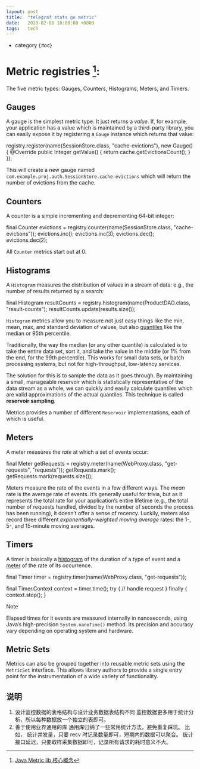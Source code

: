 ```yaml
---
layout: post
title:  "telegraf stats go metric"
date:   2020-02-08 18:00:00 +0800
tags:   tech
---
```


* category
{:toc}




# Metric registries [^JavaMetric]:
The five metric types: Gauges, Counters, Histograms, Meters, and Timers.


## Gauges

A gauge is the simplest metric type. It just returns a  _value_. If, for example, your application has a value which is maintained by a third-party library, you can easily expose it by registering a  `Gauge`  instance which returns that value:

registry.register(name(SessionStore.class, "cache-evictions"), new Gauge<Integer>() {
    @Override
    public Integer getValue() {
        return cache.getEvictionsCount();
    }
});

This will create a new gauge named  `com.example.proj.auth.SessionStore.cache-evictions`  which will return the number of evictions from the cache.


## Counters

A counter is a simple incrementing and decrementing 64-bit integer:

final Counter evictions = registry.counter(name(SessionStore.class, "cache-evictions"));
evictions.inc();
evictions.inc(3);
evictions.dec();
evictions.dec(2);

All  `Counter`  metrics start out at 0.


## Histograms

A  `Histogram`  measures the distribution of values in a stream of data: e.g., the number of results returned by a search:

final Histogram resultCounts = registry.histogram(name(ProductDAO.class, "result-counts");
resultCounts.update(results.size());

`Histogram`  metrics allow you to measure not just easy things like the min, mean, max, and standard deviation of values, but also  [quantiles](http://en.wikipedia.org/wiki/Quantile)  like the median or 95th percentile.

Traditionally, the way the median (or any other quantile) is calculated is to take the entire data set, sort it, and take the value in the middle (or 1% from the end, for the 99th percentile). This works for small data sets, or batch processing systems, but not for high-throughput, low-latency services.

The solution for this is to sample the data as it goes through. By maintaining a small, manageable reservoir which is statistically representative of the data stream as a whole, we can quickly and easily calculate quantiles which are valid approximations of the actual quantiles. This technique is called  **reservoir sampling**.

Metrics provides a number of different  `Reservoir`  implementations, each of which is useful.


## Meters

A meter measures the  _rate_  at which a set of events occur:

final Meter getRequests = registry.meter(name(WebProxy.class, "get-requests", "requests"));
getRequests.mark();
getRequests.mark(requests.size());

Meters measure the rate of the events in a few different ways. The  _mean_  rate is the average rate of events. It’s generally useful for trivia, but as it represents the total rate for your application’s entire lifetime (e.g., the total number of requests handled, divided by the number of seconds the process has been running), it doesn’t offer a sense of recency. Luckily, meters also record three different  _exponentially-weighted moving average_  rates: the 1-, 5-, and 15-minute moving averages.


## Timers

A timer is basically a  [histogram](https://metrics.dropwizard.io/4.1.1/manual/core.html#man-core-histograms)  of the duration of a type of event and a  [meter](https://metrics.dropwizard.io/4.1.1/manual/core.html#man-core-meters)  of the rate of its occurrence.

final Timer timer = registry.timer(name(WebProxy.class, "get-requests"));

final Timer.Context context = timer.time();
try {
    // handle request
} finally {
    context.stop();
}

Note

Elapsed times for it events are measured internally in nanoseconds, using Java’s high-precision  `System.nanoTime()`  method. Its precision and accuracy vary depending on operating system and hardware.


## Metric Sets

Metrics can also be grouped together into reusable metric sets using the  `MetricSet`  interface. This allows library authors to provide a single entry point for the instrumentation of a wide variety of functionality.



## 说明
1. 设计监控数据的表格结构与设计业务数据表结构不同
监控数据更多用于统计分析，所以每种数据放一个独立的表即可。
2. 善于使用业界通用的库
通用库归纳了一些常用统计方法，避免重复踩坑。
比如， 
统计并发量，只要 recv 时记录数量即可，短期内的数据可以聚合。
统计接口延迟，只要取样采集数据即可，记录所有请求的耗时意义不大。



[^JavaMetric]:[Java Metric lib 核心概念](https://metrics.dropwizard.io/4.1.1/manual/core.html)

